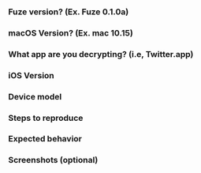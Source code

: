 ### Fuze version? (Ex. Fuze 0.1.0a)

### macOS Version? (Ex. mac 10.15)

### What app are you decrypting? (i.e, Twitter.app)

### iOS Version

### Device model

### Steps to reproduce 

### Expected behavior

### Screenshots (optional)
